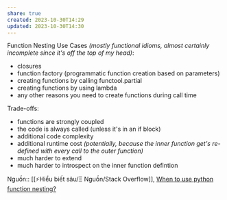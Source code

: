 ```yaml
---
share: true
created: 2023-10-30T14:29
updated: 2023-10-30T14:30
---
```

Function Nesting Use Cases _(mostly functional idioms, almost certainly incomplete since it's off the top of my head)_:

- closures
- function factory (programmatic function creation based on parameters)
- creating functions by calling functool.partial
- creating functions by using lambda
- any other reasons you need to create functions during call time

Trade-offs:

- functions are strongly coupled
- the code is always called (unless it's in an if block)
- additional code complexity
- additional runtime cost _(potentially, because the inner function get's re-defined with every call to the outer function)_
- much harder to extend
- much harder to introspect on the inner function defintion

Nguồn:: [[⚡Hiểu biết sâu/Ξ Nguồn/Stack Overflow]], [When to use python function nesting?](https://softwareengineering.stackexchange.com/a/237944/192731)
